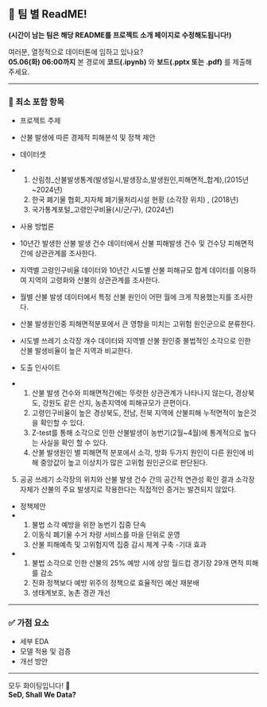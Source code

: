 ## 📝 팀 별 ReadME!
**(시간이 남는 팀은 해당 README를 프로젝트 소개 페이지로 수정해도됩니다!)**

여러분, 열정적으로 데이터톤에 임하고 있나요?  
**05.06(화) 06:00까지** 본 경로에 **코드(.ipynb)** 와 **보드(.pptx 또는 .pdf)** 를 제출해 주세요.

---

### 📌 최소 포함 항목
- 프로젝트 주제
- 산불 발생에 따른 경제적 피해분석 및 정책 제안
- 데이터셋
-  1. 산림청_산불발생통계(발생일시,발생장소,발생원인,피해면적_합계),(2015년~2024년)
   2. 한국 폐기물 협회_지자체 폐기물처리시설 현황 (소각장 위치) , (2018년)
   3. 국가통계포털_고령인구비율(시/군/구), (2024년) 
  
- 사용 방법론
-  10년간 발생한 산불 발생 건수 데이터에서 산불 피해발생 건수 및 건수당 피해면적 간에 상관관계를 조사한다.
-  지역별 고령인구비율 데이터와 10년간 시도별 산불 피해규모 합계 데이터를 이용하여 지역의 고령화와 산불의 상관관계를 조사한다.
-  월별 산불 발생 데이터에서 특정 산불 원인이 어떤 월에 크게 작용했는지를 조사한다.
-  산불  발생원인중 피해면적분포에서 큰 영향을 미치는 고위험 원인군으로 분류한다.
-  시도별 쓰레기 소각장 개수 데이터와 지역별 산불 원인중 불법적인 소각으로 인한 산불 발생비율이 높은 지역과 비교한다.
- 도출 인사이트
-   1. 산불 발생 건수와 피해면적간에는 뚜렷한 상관관계가 나타나지 않는다, 경상북도, 강원도 같은 산지, 농촌지역에 피해규모가 큰편이다.
    2. 고령인구비율이 높은 경상북도, 전남, 전북 지역에 산불피해 누적면적이 높은것을 확인할 수 있다.
    3. Z-test를 통해 소각으로 인한 산불발생이 농번기(2월~4월)에 통계적으로 높다는 사실을 확인 할 수 있다.
    4. 산불 발생원인 별 피해면적 분포에서 소각, 방화 두가지 원인이 다른 원인에 비해 중앙값이 높고 이상치가 많은 고위험 원인군으로 판단된다.
  5. 공공 쓰레기 소각장의 위치와 산불 발생 건수 간의 공간적 연관성 확인 결과 소각장 자체가 산불의 주요 발생지로 작용한다는 직접적인 증거는 발견되지 않았다.
- 정책제안
-   1. 불법 소각 예방을 위한 농번기 집중 단속
    2. 이동식 폐기물 수거 차량 서비스를 마을 단위로 운영
    3. 산불 피해예측 및 고위험지역 집중 감시 체계 구축
-기대 효과
  - 1. 불법 소각으로 인한 산불의 25% 예방 시에 상암 월드컵 경기장 29개 면적 피해를 감소
    2. 진화 정책보다 예방 위주의 정책으로 효율적인 예산 재분배
    3. 생태계보호, 농촌 경관 개선


---

### ✅ 가점 요소
- 세부 EDA
- 모델 적용 및 검증
- 개선 방안

---

모두 화이팅입니다! 💪  
**SeD, Shall We Data?**
